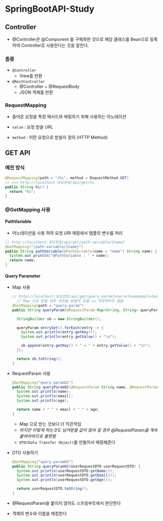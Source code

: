# SpringBootAPI-Study

## Controller

- @Controller은 @Component 를 구체화한 것으로 해당 클래스를 Bean으로 등록하여 Controller로 사용한다는 것을 알린다.

### 종류

- `@Controller`
  - View를 반환
- `@RestController`
  - @Controller + @RequestBody
  - JSON 객체를 반환

### RequestMapping

- 들어온 요청을 특정 메서드와 매핑하기 위해 사용하는 어노테이션

- `value` : 요청 받을 URL
- `method` : 어떤 요청으로 받을지 정의 (HTTP Method)

## GET API

### 예전 방식

```java
@RequestMapping(path = "/hi", method = RequestMethod.GET)
// === http://localhost:포트번호/api/get/hi
public String hi() {
  return "hi";
}
```

### @GetMapping 사용

#### PathVariable

- 어노테이션을 사용 하여 요청 URI 매핑에서 템플릿 변수를 처리

```java
// http://localhost:포트번호/api/get/path-variable/{name}
@GetMapping("/path-variable/{name}")
public String pathVariable(@PathVariable(name = "name") String name) {
  System.out.println("@PathVariable : " + name);
  return name;
}
```

#### Query Parameter

- Map 사용

  ```java
  // http://localhost:포트번호/api/get/query-param?user=steve&email=test@test.com&age=26
    // Map 으로 받을 경우 무엇을 받을지 모름 => 직관적이지 않음
  @GetMapping(path = "query-param")
  public String queryParam(@RequestParam Map<String, String> queryParam) {

    StringBuilder sb = new StringBuilder();

    queryParam.entrySet().forEach(entry -> {
      System.out.println(entry.getKey());
      System.out.println(entry.getValue() + "\n");

      sb.append(entry.getKey() + " = " + entry.getValue() + "\n");
    });

    return sb.toString();
  }
  ```

- RequestParam 사용

  ```java
  @GetMapping("query-param02")
  public String queryParam02(@RequestParam String name, @RequestParam String email, @RequestParam int age) {
    System.out.println(name);
    System.out.println(email);
    System.out.println(age);

    return name + " " + email + " " + age;
  }
  ```

  - Map 으로 받는 것보다 더 직관적임
  - _하지만 이렇게 하는것도 넘겨받을 값이 많아 질 경우 @RequestParam을 계속 붙여야하므로 불편함_
  - `DTO(Data Transfer Object)`를 만들어서 매핑해준다

- DTO 사용하기

  ```java
  @GetMapping("query-param03")
  public String queryParam03(UserRequestDTO userRequestDTO) {
    System.out.println(userRequestDTO.getName());
    System.out.println(userRequestDTO.getEmail());
    System.out.println(userRequestDTO.getAge());

    return userRequestDTO.toString();
  }
  ```

- @RequestParam을 붙이지 않아도 스프링부트에서 판단한다
- 객체의 변수와 이름을 매칭한다
